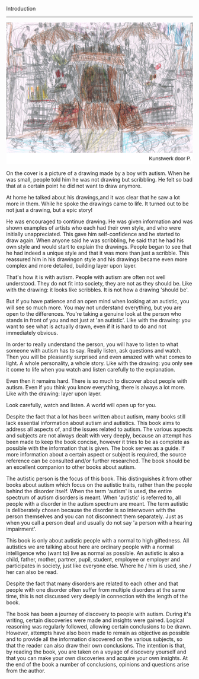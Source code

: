 <span id="calibre_link-3" class="caliber1"></span>Introduction <span id="caliber_link-80" class="caliber1"></span>
-------------------------------------------------- -------------------------------------------------- ----------

<img src="images/000001.jpg" class="calibre5" />

On the cover is a picture of a drawing made by a boy with autism. When he was small, people told him he was not drawing but scribbling. He felt so bad that at a certain point he did not want to draw anymore.

At home he talked about his drawings,and it was clear that he saw a lot more in them. While he spoke the drawings came to life. It turned out to be not just a drawing, but a epic story!

He was encouraged to continue drawing. He was given information and was shown examples of artists who each had their own style, and who were initially unappreciated. This gave him self-confidence and he started to draw again. When anyone said he was scribbling, he said that he had his own style and would start to explain the drawings. People began to see that he had indeed a unique style and that it was more than just a scribble. This reassured him in his drawingon style and his drawings became even more complex and more detailed, building layer upon layer.

That's how it is with autism. People with autism are often not well understood. They do not fit into society, they are not as they should be. Like with the drawing: it looks like scribbles. It is not how a drawing 'should be'.

But if you have patience and an open mind when looking at an autistic, you will see so much more. You may not understand everything, but you are open to the differences. You're taking a genuine look at the person who stands in front of you and not just at 'an autistic'. Like with the drawing: you want to see what is actually drawn, even if it is hard to do and not immediately obvious.

In order to really understand the person, you will have to listen to what someone with autism has to say. Really listen, ask questions and watch. Then you will be pleasantly surprised and even amazed with what comes to light. A whole personality, a whole story. Like with the drawing: you only see it come to life when you watch and listen carefully to the explanation.

Even then it remains hard. There is so much to discover about people with autism. Even if you think you know everything, there is always a lot more. Like with the drawing: layer upon layer.

Look carefully, watch and listen. A world will open up for you.

Despite the fact that a lot has been written about autism, many books still lack essential information about autism and autistics. This book aims to address all aspects of, and the issues related to autism. The various aspects and subjects are not always dealt with very deeply, because an attempt has been made to keep the book concise, however it tries to be as complete as possible with the information that is given. The book serves as a guide. If more information about a certain aspect or subject is required, the source reference can be consulted and/or further researched. The book should be an excellent companion to other books about autism.

The autistic person is the focus of this book. This distinguishes it from other books about autism which focus on the autistic traits, rather than the people behind the disorder itself. When the term 'autism' is used, the entire spectrum of autism disorders is meant. When 'autistic' is referred to, all people with a disorder in the autism spectrum are meant. The term autistic is deliberately chosen because the disorder is so interwoven with the person themselves and you can not disconnect them separately. Just as when you call a person deaf and usually do not say 'a person with a hearing impairment'.

<span class="calibre3">This book is only about autistic people with a normal to high giftedness. All autistics we are talking about here are ordinary people with a normal intelligence who (want to) live as normal as possible. </span><span class="s-t6">An autistic is also a child, father, mother, partner, pupil, student, employee or employer and participates in society, just like everyone else. </span><span class="calibre3">Where he / him is used, she / her can also be read. </span>

Despite the fact that many disorders are related to each other and that people with one disorder often suffer from multiple disorders at the same time, this is not discussed very deeply in connection with the length of the book.

The book has been a journey of discovery to people with autism. During it's writing, certain discoveries were made and insights were gained. Logical reasoning was regularly followed, allowing certain conclusions to be drawn. However, attempts have also been made to remain as objective as possible and to provide all the information discovered on the various subjects, so that the reader can also draw their own conclusions. The intention is that, by reading the book, you are taken on a voyage of discovery yourself and that you can make your own discoveries and acquire your own insights. At the end of the book a number of conclusions, opinions and questions arise from the author.

